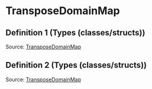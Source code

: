 # TransposeDomainMap

## Definition 1 (Types (classes/structs))

Source: [TransposeDomainMap](../csrc/scheduler/compile_time_info.h#L66)

## Definition 2 (Types (classes/structs))

Source: [TransposeDomainMap](../csrc/scheduler/tools/domain_map.h#L92)

